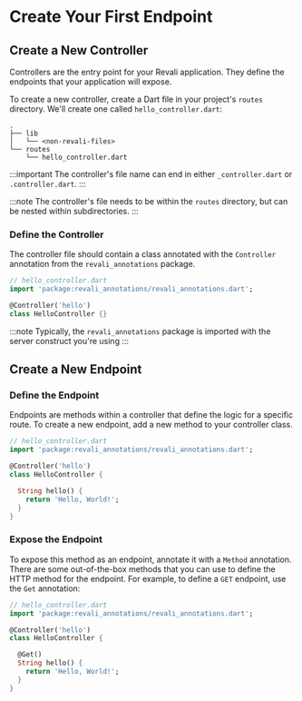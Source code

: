 # Create Your First Endpoint

## Create a New Controller

Controllers are the entry point for your Revali application. They define the endpoints that your application will expose.

To create a new controller, create a Dart file in your project's `routes` directory. We'll create one called `hello_controller.dart`:

```tree
.
├── lib
│   └── <non-revali-files>
└── routes
    └── hello_controller.dart
```

:::important
The controller's file name can end in either `_controller.dart` or `.controller.dart`.
:::

:::note
The controller's file needs to be within the `routes` directory, but can be nested within subdirectories.
:::

### Define the Controller

The controller file should contain a class annotated with the `Controller` annotation from the `revali_annotations` package.

```dart
// hello_controller.dart
import 'package:revali_annotations/revali_annotations.dart';

@Controller('hello')
class HelloController {}
```

:::note
Typically, the `revali_annotations` package is imported with the server construct you're using
:::

## Create a New Endpoint

### Define the Endpoint

Endpoints are methods within a controller that define the logic for a specific route. To create a new endpoint, add a new method to your controller class.

```dart
// hello_controller.dart
import 'package:revali_annotations/revali_annotations.dart';

@Controller('hello')
class HelloController {

  String hello() {
    return 'Hello, World!';
  }
}
```

### Expose the Endpoint

To expose this method as an endpoint, annotate it with a `Method` annotation. There are some out-of-the-box methods that you can use to define the HTTP method for the endpoint. For example, to define a `GET` endpoint, use the `Get` annotation:

```dart
// hello_controller.dart
import 'package:revali_annotations/revali_annotations.dart';

@Controller('hello')
class HelloController {

  @Get()
  String hello() {
    return 'Hello, World!';
  }
}
```
